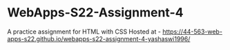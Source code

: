 # WebApps-S22-Assignment-4
A practice assignment for HTML with CSS
Hosted at - https://44-563-web-apps-s22.github.io/webapps-s22-assignment-4-yashaswi1996/
